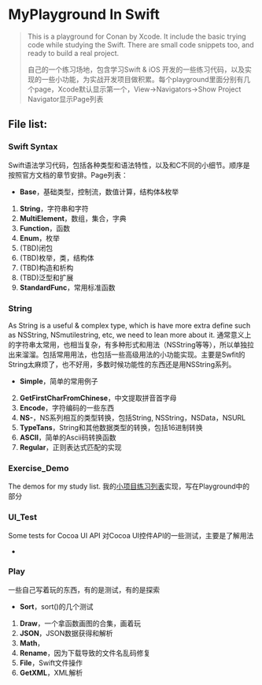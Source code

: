 # MyPlayground In Swift
> This is a playground for Conan by Xcode. It include the basic trying code while studying the Swift. There are small code snippets too, and ready to build a real project.
> 
> 自己的一个练习场地，包含学习Swift & iOS 开发的一些练习代码，以及实现的一些小功能，为实战开发项目做积累。每个playground里面分别有几个page，Xcode默认显示第一个，View->Navigators->Show Project Navigator显示Page列表

## File list:

### Swift Syntax
Swift语法学习代码，包括各种类型和语法特性，以及和C不同的小细节。顺序是按照官方文档的章节安排。Page列表：

- **Base**，基础类型，控制流，数值计算，结构体&枚举
1. **String**，字符串和字符
1. **MultiElement**，数组，集合，字典
1. **Function**，函数
2. **Enum**，枚举
1. (TBD)闭包
1. (TBD)枚举，类，结构体
1. (TBD)构造和析构
1. (TBD)泛型和扩展
1. **StandardFunc**，常用标准函数


### String
As String is a useful & complex type, which is have more extra define such as NSString, NSmutilestring, etc, we need to lean more about it.
通常意义上的字符串太常用，也相当复杂，有多种形式和用法（NSString等等），所以单独拉出来溜溜。包括常用用法，也包括一些高级用法的小功能实现。主要是Swfit的String太麻烦了，也不好用，多数时候功能性的东西还是用NSString系列。

- **Simple**，简单的常用例子
2. **GetFirstCharFromChinese**，中文提取拼音首字母
3. **Encode**，字符编码的一些东西
4. **NS-**，NS系列相互的类型转换，包括String, NSString，NSData，NSURL
5. **TypeTans**，String和其他数据类型的转换，包括16进制转换
6. **ASCII**，简单的Ascii码转换函数
7. **Regular**，正则表达式匹配的实现


### Exercise_Demo
The demos for my study list.
我的[小项目练习列表](https://github.com/conanwhf/ResourceDoc/blob/master/tryList.md)实现，写在Playground中的部分


### UI_Test
Some tests for Cocoa UI API
对Cocoa UI控件API的一些测试，主要是了解用法

-  


### Play
一些自己写着玩的东西，有的是测试，有的是探索

- **Sort**，sort()的几个测试
1. **Draw**，一个拿函数画图的合集，画着玩
2. **JSON**，JSON数据获得和解析
2. **Math**，
1. **Rename**，因为下载导致的文件名乱码修复
3. **File**，Swift文件操作
4. **GetXML**，XML解析
